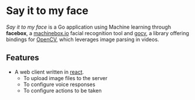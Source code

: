 # Say it to my face

_Say it to my face_ is a Go application using Machine learning through **facebox**, a [machinebox.io](machinebox.io) facial recognition tool and [gocv](#), a library offering bindings for [OpenCV](#), which leverages image parsing in videos.

## Features

- A web client written in [react](#).
  - To upload image files to the server
  - To configure voice responses
  - To configure actions to be taken
